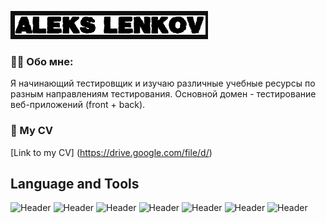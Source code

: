 ![Header](assets/fio.png)
### 👨‍💻 Обо мне:
Я начинающий тестировщик и изучаю различные учебные ресурсы по разным направлениям тестирования. Основной домен - тестирование веб-приложений (front + back).
###  :page_facing_up: My CV
[Link to my CV] (https://drive.google.com/file/d/)

## Language and Tools
![Header](https://img.shields.io/badge/Postman-090909?style=for-the-badge&logo=Postman&logoColor)
![Header](https://img.shields.io/badge/Swagger-090909?style=for-the-badge&logo=swagger&logoColor)
![Header](https://img.shields.io/badge/Github-090909?style=for-the-badge&logo=github&logoColor)
![Header](https://img.shields.io/badge/DevTools-090909?style=for-the-badge&logo=googlechrome&logoColor)
![Header](https://img.shields.io/badge/MySQL-090909?style=for-the-badge&logo=mysql&logoColor)
![Header](https://img.shields.io/badge/Figma-090909?style=for-the-badge&logo=figma&logoColor)
![Header](https://img.shields.io/badge/AndroidStudio-090909?style=for-the-badge&logo=androidstudio&logoColor)
